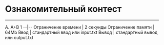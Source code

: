 # Ознакомительный контест
------------------------

A. A+B 1
--|--
Ограничение времени |	2 секунды
Ограничение памяти	| 64Mb
Ввод	| стандартный ввод или input.txt
Вывод	| стандартный вывод или output.txt

